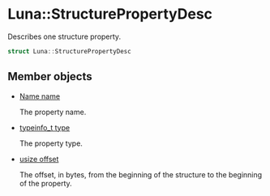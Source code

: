 # Luna::StructurePropertyDesc
Describes one structure property. 

```c++
struct Luna::StructurePropertyDesc
```

## Member objects
* [Name name](struct_luna_1_1_structure_property_desc_1a7082db574ba2d2d69ccafb060398b7d8.md)

    The property name. 

* [typeinfo_t type](struct_luna_1_1_structure_property_desc_1a71e8784a2874f7b333c4ba3ab539a8d9.md)

    The property type. 

* [usize offset](struct_luna_1_1_structure_property_desc_1af54fc49734a070e8a5568b09bb23a9d5.md)

    The offset, in bytes, from the beginning of the structure to the beginning of the property. 

